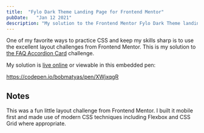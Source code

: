 ```yaml
---
title:  "Fylo Dark Theme Landing Page for Frontend Mentor"
pubDate:   "Jan 12 2021"
description: "My solution to the Frontend Mentor Fylo Dark Theme landing page."
---
```


One of my favorite ways to practice CSS and keep my skills sharp is to use the excellent layout challenges from Frontend Mentor. This is my solution to [the FAQ Accordion Card](https://www.frontendmentor.io/challenges/faq-accordion-card-XlyjD0Oam) challenge.

My solution is [live online](https://bobmatyas.github.io/fm-fylo-dark-landing-page/) or viewable in this embedded pen: 

https://codepen.io/bobmatyas/pen/XWjxqgR

## Notes

This was a fun little layout challenge from Frontend Mentor. I built it mobile first and made use of modern CSS techniques including Flexbox and CSS Grid where appropriate. 